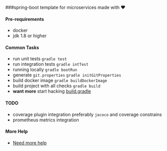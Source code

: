 ###spring-boot template for microservices 
made with &#9829;

#### Pre-requirements

- docker
- jdk 1.8 or higher


#### Common Tasks
- run unit tests `gradle test`
- run integration tests `gradle intTest`
- running locally `gradle bootRun`
- generate `git.properties` `gradle initGitProperties`
- build docker image `gradle buildDockerImage`
- build project with all checks `gradle build`
- **want more** start hacking [build.gradle](build.gradle)


#### TODO

- coverage plugin integration preferably `jacoco` and coverage constrains
- prometheus metrics integration

#### More Help

- [Need more help](HELP.md)